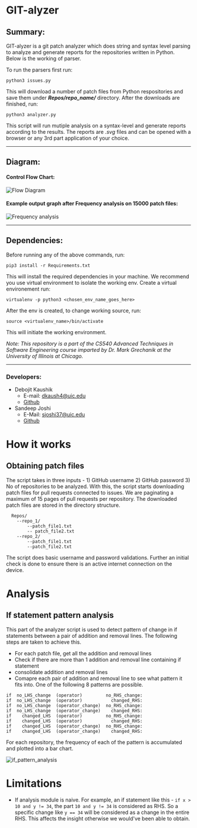 # GIT-alyzer

##  Summary:
GIT-alyzer is a git patch analyzer which does string and syntax level parsing to analyze and generate reports for the repositories written in Python. Below is the working of parser.

To run the parsers first run:

`python3 issues.py`

This will download a number of patch files from Python respositories and save them under ***Repos/repo_name/*** directory.
After the downloads are finished, run:

`python3 analyzer.py`

This script will run mutiple analysis on a syntax-level and generate reports according to the results.
The reports are *.svg* files and can be opened with a browser or any 3rd part application of your choice.

* * *

## Diagram:

#### Control Flow Chart:
![Flow Diagram](https://bitbucket.org/sjoshi37/sandeep_joshi_debojit_kaushik_hw2/raw/0a1c895eaf61d6afe5a38d9de452eea573f50689/readme_images/analyzer_flow.svg)

#### Example output graph after Frequency analysis on 15000 patch files:
![Frequency analysis](https://bitbucket.org/sjoshi37/sandeep_joshi_debojit_kaushik_hw2/raw/7d0f5c85485d305e67a7658ba89e9349c5732305/readme_images/graph.png)

* * *

## Dependencies:
Before running any of the above commands, run:

`pip3 install -r Requirements.txt`

This will install the required dependencies in your machine. We recommend you use virtual environment to isolate the working env.
Create a virtual environement run:

`virtualenv -p python3 <chosen_env_name_goes_here>`

After the env is created, to change working source, run:

`source <virtualenv_name>/bin/activate`

This will initiate the working environment.

*Note: This repository is a part of the CS540 Advanced Techniques in Software Engineering course imparted by Dr. Mark Grechanik at the University of Illinois at Chicago.*

* * *

### Developers:

* Debojit Kaushik
    * E-mail: dkaush4@uic.edu
    * [Github](https://www.github.com/dkaushik94)
* Sandeep Joshi
    * E-Mail: sjoshi37@uic.edu
    * [Github](https://www.github.com/sandeepjoshi1910)



# How it works

## Obtaining patch files

The script takes in three inputs - 1) GitHub username 2) GitHub password 3) No of repositories to be analyzed. With this, the script starts downloading patch files for pull requests connected to issues. We are paginating a maximum of 15 pages of pull requests per repository. The downloaded patch files are stored in the directory structure.

```
  Repos/
    --repo_1/
        --patch_file1.txt
        -- patch_file2.txt
    --repo_2/
        --patch_file1.txt
        --patch_file2.txt
```

The script does basic username and password validations. Further an initial check is done to ensure there is an active internet connection on the device.


# Analysis

## If statement pattern analysis

This part of the analyzer script is used to detect pattern of change in if statements between a pair of addition and removal lines. The following steps are taken to achieve this.

- For each patch file, get all the addition and removal lines
- Check if there are more than 1 addition and removal line containing if statement
- consolidate addition and removal lines
- Comapre each pair of addition and removal line to see what pattern it fits into. One of the following 8 patterns are possible.

```
if  no_LHS_change  (operator)         no_RHS_change:
if  no_LHS_change  (operator)           changed_RHS:
if  no_LHS_change  (operator_change)  no_RHS_change:
if  no_LHS_change  (operator_change)    changed_RHS:
if    changed_LHS  (operator)         no_RHS_change:
if    changed_LHS  (operator)           changed_RHS:
if    changed_LHS  (operator_change)  no_RHS_change:
if    changed_LHS  (operator_change)    changed_RHS:
```

For each repository, the frequency of each of the pattern is accumulated and plotted into a bar chart.

![if_pattern_analysis](https://bitbucket.org/sjoshi37/sandeep_joshi_debojit_kaushik_hw2/src/078de5e110a0a8eabcabb54e61e006b8100fb412/if_analysis_youtube-dl.svg?at=master)


# Limitations

- If analysis module is naive. For example, an if statement like this - `if x > 10 and y != 34`, the part `10 and y != 34` is considered as RHS. So a specific change like `y == 34` will be considered as a change in the entire RHS. This affects the insight otherwise we would've been able to obtain. 

